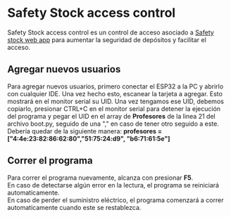 # Safety Stock access control

Safety Stock access control es un control de acceso asociado a [Safety stock web app](https://github.com/NicoBaranow/SafetyStockWebApp) para aumentar la seguridad de depósitos y facilitar el acceso.

## Agregar nuevos usuarios
Para agregar nuevos usuarios, primero conectar el ESP32 a la PC y abrirlo con cualquier IDE. Una vez hecho esto, escanear la tarjeta a agregar. Esto mostrará en el monitor serial su UID. Una vez tengamos ese UID, debemos copiarlo, presionar CTRL+C en el monitor serial para detener la ejecución del programa y pegar el UID en el array de **Profesores** de la linea 21 del archivo boot.py, seguido de una "," en caso de tener otro seguido a este. Debería quedar de la siguiente manera: **profesores = ["4:4e:23:82:86:62:80","51:75:24:d9", "b6:71:61:5e"]**

## Correr el programa
Para correr el programa nuevamente, alcanza con presionar **F5**.   
En caso de detectarse algún error en la lectura, el programa se reiniciará automaticamente.  
En caso de perder el suministro eléctrico, el programa comenzará a correr automaticamente cuando este se restablezca.
